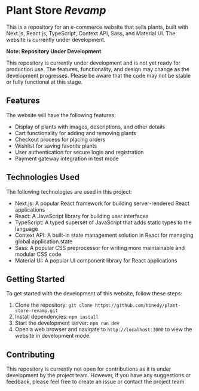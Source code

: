 # Plant Store *Revamp*

This is a repository for an e-commerce website that sells plants, built with Next.js, React.js, TypeScript, Context API, Sass, and Material UI. The website is currently under development.

**Note: Repository Under Development**

This repository is currently under development and is not yet ready for production use. The features, functionality, and design may change as the development progresses. Please be aware that the code may not be stable or fully functional at this stage.

## Features

The website will have the following features:

- Display of plants with images, descriptions, and other details
- Cart functionality for adding and removing plants
- Checkout process for placing orders
- Wishlist for saving favorite plants
- User authentication for secure login and registration
- Payment gateway integration in test mode

## Technologies Used

The following technologies are used in this project:

- Next.js: A popular React framework for building server-rendered React applications
- React: A JavaScript library for building user interfaces
- TypeScript: A typed superset of JavaScript that adds static types to the language
- Context API: A built-in state management solution in React for managing global application state
- Sass: A popular CSS preprocessor for writing more maintainable and modular CSS code
- Material UI: A popular UI component library for React applications

## Getting Started

To get started with the development of this website, follow these steps:

1. Clone the repository: `git clone https://github.com/hinedy/plant-store-revamp.git`
2. Install dependencies: `npm install`
3. Start the development server: `npm run dev`
4. Open a web browser and navigate to `http://localhost:3000` to view the website in development mode.

## Contributing

This repository is currently not open for contributions as it is under development by the project team. However, if you have any suggestions or feedback, please feel free to create an issue or contact the project team.
